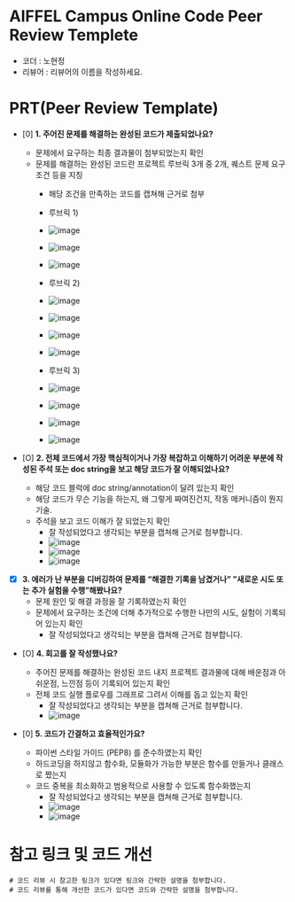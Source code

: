# AIFFEL Campus Online Code Peer Review Templete
- 코더 : 노현정
- 리뷰어 : 리뷰어의 이름을 작성하세요.


# PRT(Peer Review Template)
- [0]  **1. 주어진 문제를 해결하는 완성된 코드가 제출되었나요?**
    - 문제에서 요구하는 최종 결과물이 첨부되었는지 확인
    - 문제를 해결하는 완성된 코드란 프로젝트 루브릭 3개 중 2개, 
    퀘스트 문제 요구조건 등을 지칭
        - 해당 조건을 만족하는 코드를 캡쳐해 근거로 첨부
        - 루브릭 1)
        - ![image](https://github.com/Heo-jieun/first-repository/assets/65994153/9b6b8e46-6282-427e-bde5-2f9ed01ea915)
        - ![image](https://github.com/Heo-jieun/first-repository/assets/65994153/35b296e4-9039-4e0d-8543-ef7412826c03)
        - ![image](https://github.com/Heo-jieun/first-repository/assets/65994153/c088c822-5a54-4781-8fa1-c085ea3196c7)

        - 루브릭 2)
        - ![image](https://github.com/Heo-jieun/first-repository/assets/65994153/88ee5e38-5f28-4fc0-a5fa-d61f78384f6b)
        - ![image](https://github.com/Heo-jieun/first-repository/assets/65994153/efec2477-553e-4944-b5f9-93a88015cbb3)
        - ![image](https://github.com/Heo-jieun/first-repository/assets/65994153/ff3bde2c-3258-4a66-8a3d-1389d4cc0592)
        - ![image](https://github.com/Heo-jieun/first-repository/assets/65994153/c69ca10f-72f3-475c-8f5f-fead42ef1c8d)
     
        - 루브릭 3)
        - ![image](https://github.com/Heo-jieun/first-repository/assets/65994153/35bdbc6b-e96d-488f-913f-b8dc968543c7)
        - ![image](https://github.com/Heo-jieun/first-repository/assets/65994153/eac3f069-228b-4a7b-9634-e1327f42211e)
        - ![image](https://github.com/Heo-jieun/first-repository/assets/65994153/af3fafb4-54ab-4e5f-9615-ac801c5e9b16)
        - ![image](https://github.com/Heo-jieun/first-repository/assets/65994153/6a2d1b08-9a0e-4b7f-a82a-d17785f8e99f)
    
- [O]  **2. 전체 코드에서 가장 핵심적이거나 가장 복잡하고 이해하기 어려운 부분에 작성된 
주석 또는 doc string을 보고 해당 코드가 잘 이해되었나요?**
    - 해당 코드 블럭에 doc string/annotation이 달려 있는지 확인
    - 해당 코드가 무슨 기능을 하는지, 왜 그렇게 짜여진건지, 작동 메커니즘이 뭔지 기술.
    - 주석을 보고 코드 이해가 잘 되었는지 확인
        - 잘 작성되었다고 생각되는 부분을 캡쳐해 근거로 첨부합니다.
        - ![image](https://github.com/Heo-jieun/first-repository/assets/65994153/6dbaf27d-1b5d-4ebc-af98-3d2b996a51fd)
        - ![image](https://github.com/Heo-jieun/first-repository/assets/65994153/76ae0229-3de9-473f-80de-b5cadbf21911)
        - ![image](https://github.com/Heo-jieun/first-repository/assets/65994153/7ae9802e-2eb1-4d19-b36c-2781409984c3)

- [X]  **3. 에러가 난 부분을 디버깅하여 문제를 “해결한 기록을 남겼거나” 
”새로운 시도 또는 추가 실험을 수행”해봤나요?**
    - 문제 원인 및 해결 과정을 잘 기록하였는지 확인
    - 문제에서 요구하는 조건에 더해 추가적으로 수행한 나만의 시도, 
    실험이 기록되어 있는지 확인
        - 잘 작성되었다고 생각되는 부분을 캡쳐해 근거로 첨부합니다.
        
- [O]  **4. 회고를 잘 작성했나요?**
    - 주어진 문제를 해결하는 완성된 코드 내지 프로젝트 결과물에 대해
    배운점과 아쉬운점, 느낀점 등이 기록되어 있는지 확인
    - 전체 코드 실행 플로우를 그래프로 그려서 이해를 돕고 있는지 확인
        - 잘 작성되었다고 생각되는 부분을 캡쳐해 근거로 첨부합니다.
        - ![image](https://github.com/Heo-jieun/first-repository/assets/65994153/044e178e-5e7e-4d53-9c13-5bddce96aa8e)

        
- [0]  **5. 코드가 간결하고 효율적인가요?**
    - 파이썬 스타일 가이드 (PEP8) 를 준수하였는지 확인
    - 하드코딩을 하지않고 함수화, 모듈화가 가능한 부분은 함수를 만들거나 클래스로 짰는지
    - 코드 중복을 최소화하고 범용적으로 사용할 수 있도록 함수화했는지
        - 잘 작성되었다고 생각되는 부분을 캡쳐해 근거로 첨부합니다.
        - ![image](https://github.com/Heo-jieun/first-repository/assets/65994153/edab7ebb-5e39-422c-809a-89dbda5dd346)
        - ![image](https://github.com/Heo-jieun/first-repository/assets/65994153/7baacecb-6cd0-4378-8fd9-a392e9b8fee1)




# 참고 링크 및 코드 개선
```
# 코드 리뷰 시 참고한 링크가 있다면 링크와 간략한 설명을 첨부합니다.
# 코드 리뷰를 통해 개선한 코드가 있다면 코드와 간략한 설명을 첨부합니다.
```
